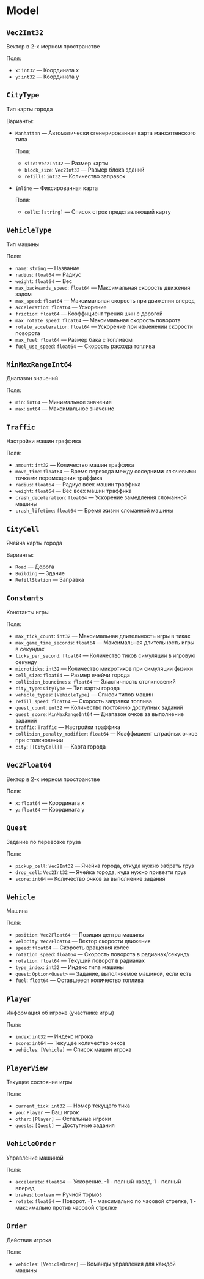 # Model

## `Vec2Int32`

Вектор в 2-х мерном пространстве

Поля:

- `x`: `int32` &mdash; Координата x
- `y`: `int32` &mdash; Координата y

## `CityType`

Тип карты города

Варианты:

- `Manhattan` &mdash; Автоматически сгенерированная карта манхэттенского типа

  Поля:

  - `size`: `Vec2Int32` &mdash; Размер карты
  - `block_size`: `Vec2Int32` &mdash; Размер блока зданий
  - `refills`: `int32` &mdash; Количество заправок

- `Inline` &mdash; Фиксированная карта

  Поля:

  - `cells`: `[string]` &mdash; Список строк представляющий карту

## `VehicleType`

Тип машины

Поля:

- `name`: `string` &mdash; Название
- `radius`: `float64` &mdash; Радиус
- `weight`: `float64` &mdash; Вес
- `max_backwards_speed`: `float64` &mdash; Максимальная скорость движения задом
- `max_speed`: `float64` &mdash; Максимальная скорость при движении вперед
- `acceleration`: `float64` &mdash; Ускорение
- `friction`: `float64` &mdash; Коэффициент трения шин с дорогой
- `max_rotate_speed`: `float64` &mdash; Максимальная скорость поворота
- `rotate_acceleration`: `float64` &mdash; Ускорение при изменении скорости поворота
- `max_fuel`: `float64` &mdash; Размер бака с топливом
- `fuel_use_speed`: `float64` &mdash; Скорость расхода топлива

## `MinMaxRangeInt64`

Диапазон значений

Поля:

- `min`: `int64` &mdash; Минимальное значение
- `max`: `int64` &mdash; Максимальное значение

## `Traffic`

Настройки машин траффика

Поля:

- `amount`: `int32` &mdash; Количество машин траффика
- `move_time`: `float64` &mdash; Время перехода между соседними ключевыми точками перемещения траффика
- `radius`: `float64` &mdash; Радиус всех машин траффика
- `weight`: `float64` &mdash; Вес всех машин траффика
- `crash_deceleration`: `float64` &mdash; Ускорение замедления сломанной машины
- `crash_lifetime`: `float64` &mdash; Время жизни сломанной машины

## `CityCell`

Ячейча карты города

Варианты:

* `Road` &mdash; Дорога
* `Building` &mdash; Здание
* `RefillStation` &mdash; Заправка

## `Constants`

Константы игры

Поля:

- `max_tick_count`: `int32` &mdash; Максимальная длительность игры в тиках
- `max_game_time_seconds`: `float64` &mdash; Максимальная длительность игры в секундах
- `ticks_per_second`: `float64` &mdash; Количество тиков симуляции в игровую секунду
- `microticks`: `int32` &mdash; Количество микротиков при симуляции физики
- `cell_size`: `float64` &mdash; Размер ячейчи города
- `collision_bounciness`: `float64` &mdash; Эластичность столкновений
- `city_type`: `CityType` &mdash; Тип карты города
- `vehicle_types`: `[VehicleType]` &mdash; Список типов машин
- `refill_speed`: `float64` &mdash; Скорость заправки топлива
- `quest_count`: `int32` &mdash; Количество постоянно доступных заданий
- `quest_score`: `MinMaxRangeInt64` &mdash; Диапазон очков за выполнение заданий
- `traffic`: `Traffic` &mdash; Настройки траффика
- `collision_penalty_modifier`: `float64` &mdash; Коэффициент штрафных очков при столкновении
- `city`: `[[CityCell]]` &mdash; Карта города

## `Vec2Float64`

Вектор в 2-х мерном пространстве

Поля:

- `x`: `float64` &mdash; Координата x
- `y`: `float64` &mdash; Координата y

## `Quest`

Задание по перевозке груза

Поля:

- `pickup_cell`: `Vec2Int32` &mdash; Ячейка города, откуда нужно забрать груз
- `drop_cell`: `Vec2Int32` &mdash; Ячейка города, куда нужно привезти груз
- `score`: `int64` &mdash; Количество очков за выполнение задания

## `Vehicle`

Машина

Поля:

- `position`: `Vec2Float64` &mdash; Позиция центра машины
- `velocity`: `Vec2Float64` &mdash; Вектор скорости движения
- `speed`: `float64` &mdash; Скорость вращения колес
- `rotation_speed`: `float64` &mdash; Скорость поворота в радианах/секунду
- `rotation`: `float64` &mdash; Текущий поворот в радианах
- `type_index`: `int32` &mdash; Индекс типа машины
- `quest`: `Option<Quest>` &mdash; Задание, выполняемое машиной, если есть
- `fuel`: `float64` &mdash; Оставшееся количество топлива

## `Player`

Информация об игроке (участнике игры)

Поля:

- `index`: `int32` &mdash; Индекс игрока
- `score`: `int64` &mdash; Текущее количество очков
- `vehicles`: `[Vehicle]` &mdash; Список машин игрока

## `PlayerView`

Текущее состояние игры

Поля:

- `current_tick`: `int32` &mdash; Номер текущего тика
- `you`: `Player` &mdash; Ваш игрок
- `other`: `[Player]` &mdash; Остальные игроки
- `quests`: `[Quest]` &mdash; Доступные задания

## `VehicleOrder`

Управление машиной

Поля:

- `accelerate`: `float64` &mdash; Ускорение. -1 - полный назад, 1 - полный вперед
- `brakes`: `boolean` &mdash; Ручной тормоз
- `rotate`: `float64` &mdash; Поворот. -1 - максимально по часовой стрелке, 1 - максимально против часовой стрелке

## `Order`

Действия игрока

Поля:

- `vehicles`: `[VehicleOrder]` &mdash; Команды управления для каждой машины